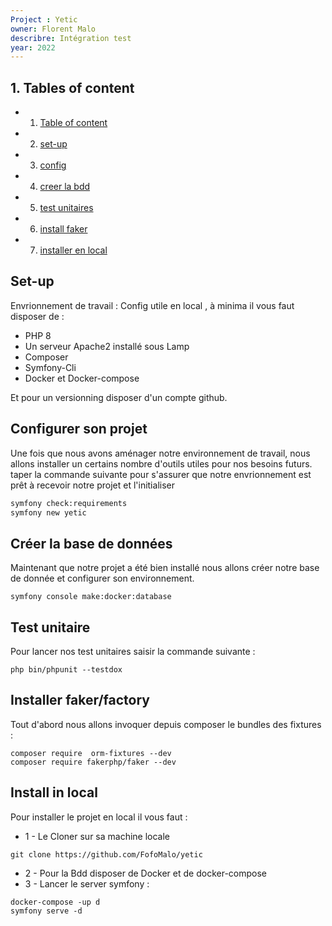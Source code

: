```yaml
---
Project : Yetic
owner: Florent Malo
describre: Intégration test
year: 2022
---
```

## 1.<a name="Table of content" ></a> Tables of content
* 1. [Table of content](#1a-name"table-of-content"-a-tables-of-content)
* 2. [set-up](#set-up)
* 3. [config](#configurer-son-projet)
* 4. [creer la bdd](#créer-la-base-de-données)
* 5. [test unitaires](#test-unitaire)
* 6. [install faker](#installer-fakerfactory)
* 7. [installer en local](#install-in-local)





## Set-up
Envrionnement de travail :
Config utile en local , à minima il vous faut disposer de : 
- PHP 8
- Un serveur Apache2 installé sous Lamp 
- Composer
- Symfony-Cli
- Docker et Docker-compose

Et pour un versionning disposer d'un compte github.

## Configurer son projet 
Une fois que nous avons aménager notre environnement de travail, nous allons installer un certains nombre d'outils utiles pour nos besoins futurs.
taper la commande suivante pour s'assurer que notre envrionnement est prêt à recevoir notre projet et l'initialiser
```bash ou pwsh
symfony check:requirements
symfony new yetic
```
## Créer la base de données 
Maintenant que notre projet a été bien installé nous allons créer notre base de donnée et configurer son environnement.
```
symfony console make:docker:database
```
## Test unitaire 
Pour lancer nos test unitaires saisir la commande suivante : 
```
php bin/phpunit --testdox
```
## Installer faker/factory
Tout d'abord nous allons invoquer depuis composer le bundles des fixtures : 
```
composer require  orm-fixtures --dev
composer require fakerphp/faker --dev
```
## Install in local 
Pour installer le projet en local il vous faut : 
* 1 - Le Cloner sur sa machine locale
```
git clone https://github.com/FofoMalo/yetic
```
* 2 - Pour la Bdd disposer de Docker et de docker-compose
* 3 - Lancer le server symfony : 
```
docker-compose -up d
symfony serve -d
```


